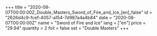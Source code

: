 +++
title = "2020-08-07T00:00:00Z_Double_Masters_Sword_of_Fire_and_Ice_[en]_false"
id = "2626d4c9-fcef-4057-a154-7d987a4a4b84"
date = "2020-08-07T00:00:00Z"
name = "Sword of Fire and Ice"
lang = ["en"]
price = "29.94"
quantity = 2
foil = false
set = "Double Masters"
+++
